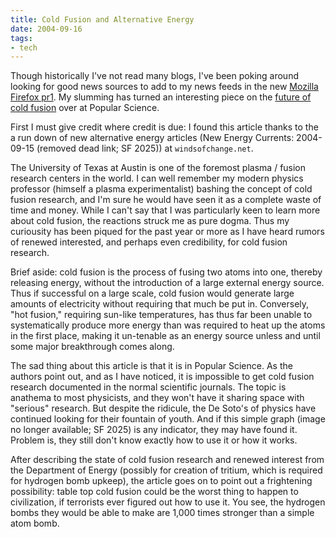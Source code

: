 ```yaml
---
title: Cold Fusion and Alternative Energy
date: 2004-09-16
tags:
- tech
---
```


Though historically I've not read many blogs, I've been poking around looking
for good news sources to add to my news feeds in the new [Mozilla Firefox
pr1](https://www.mozilla.org/). My slumming has turned an interesting piece on
the [future of cold
fusion](https://www.popularmechanics.com/science/energy/a6848/is-fusion-power-finally-for-real/)
over at Popular Science.

<!-- truncate -->

First I must give credit where credit is due: I found this article thanks to the
a run down of new alternative energy articles (New Energy Currents:
2004-09-15 (removed dead link; SF 2025)) at `windsofchange.net`.

The University of Texas at Austin is one of the foremost plasma / fusion
research centers in the world. I can well remember my modern physics professor
(himself a plasma experimentalist) bashing the concept of cold fusion research,
and I'm sure he would have seen it as a complete waste of time and money. While
I can't say that I was particularly keen to learn more about cold fusion, the
reactions struck me as pure dogma. Thus my curiousity has been piqued for the
past year or more as I have heard rumors of renewed interested, and perhaps even
credibility, for cold fusion research.

Brief aside: cold fusion is the process of fusing two atoms into one, thereby
releasing energy, without the introduction of a large external energy source.
Thus if successful on a large scale, cold fusion would generate large amounts of
electricity without requiring that much be put in. Conversely, "hot fusion,"
requiring sun-like temperatures, has thus far been unable to systematically
produce more energy than was required to heat up the atoms in the first place,
making it un-tenable as an energy source unless and until some major
breakthrough comes along.

The sad thing about this article is that it is in Popular Science. As the
authors point out, and as I have noticed, it is impossible to get cold fusion
research documented in the normal scientific journals. The topic is anathema to
most physicists, and they won't have it sharing space with "serious" research.
But despite the ridicule, the De Soto's of physics have continued looking for
their fountain of youth. And if this
simple graph (image no longer available; SF 2025) is any indicator, they may have found it. Problem is, they
still don't know exactly how to use it or how it works.

After describing the state of cold fusion research and renewed interest from the
Department of Energy (possibly for creation of tritium, which is required for
hydrogen bomb upkeep), the article goes on to point out a frightening
possibility: table top cold fusion could be the worst thing to happen to
civilization, if terrorists ever figured out how to use it. You see, the
hydrogen bombs they would be able to make are 1,000 times stronger than a simple
atom bomb.
